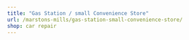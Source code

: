 ```yaml
---
title: "Gas Station / small Convenience Store"
url: /marstons-mills/gas-station-small-convenience-store/
shop: car repair
---
```

